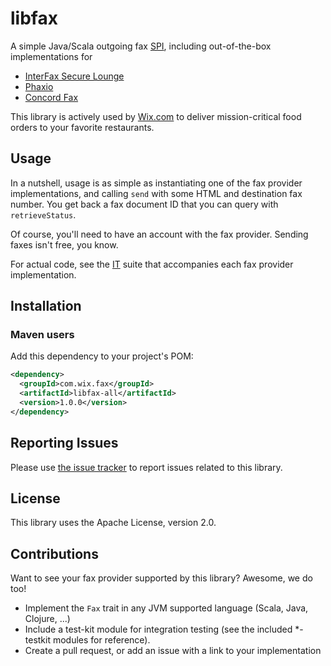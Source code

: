 # libfax
A simple Java/Scala outgoing fax [SPI](https://en.wikipedia.org/wiki/Service_provider_interface), including out-of-the-box implementations for
* [InterFax Secure Lounge](http://www.interfax.net/en/solutions/pci_fax/outbound_pci)
* [Phaxio](https://www.phaxio.com/)
* [Concord Fax](http://concordfax.com/)

This library is actively used by [Wix.com](http://www.wix.com/) to deliver mission-critical food orders to your favorite restaurants.

## Usage
In a nutshell, usage is as simple as instantiating one of the fax provider implementations, and calling `send` with some HTML and destination fax number. You get back a fax document ID that you can query with `retrieveStatus`.

Of course, you'll need to have an account with the fax provider. Sending faxes isn't free, you know.

For actual code, see the [IT](https://en.wikipedia.org/wiki/Integration_testing) suite that accompanies each fax provider implementation.

## Installation
### Maven users

Add this dependency to your project's POM:

```xml
<dependency>
  <groupId>com.wix.fax</groupId>
  <artifactId>libfax-all</artifactId>
  <version>1.0.0</version>
</dependency>
```

## Reporting Issues

Please use [the issue tracker](https://github.com/wix/libfax/issues) to report issues related to this library.

## License
This library uses the Apache License, version 2.0.

## Contributions
Want to see your fax provider supported by this library? Awesome, we do too!
* Implement the `Fax` trait in any JVM supported language (Scala, Java, Clojure, ...)
* Include a test-kit module for integration testing (see the included *-testkit modules for reference).
* Create a pull request, or add an issue with a link to your implementation
